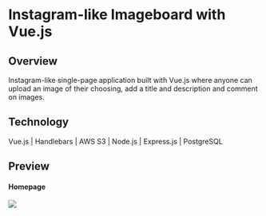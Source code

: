 # Instagram-like Imageboard with Vue.js

## Overview

Instagram-like single-page application built with Vue.js where anyone can upload an image of their choosing, add a title and description and comment on images.

## Technology

Vue.js | Handlebars | AWS S3 | Node.js | Express.js | PostgreSQL

## Preview

#### Homepage

<img src='./homepage.gif' />
